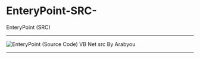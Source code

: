 # EnteryPoint-SRC-
EnteryPoint (SRC)

** **

![EnteryPoint (Source Code) VB Net src By Arabyou](https://user-images.githubusercontent.com/74623428/147421253-77c07af7-e861-433c-bf0d-7c809dafb53e.png)

** **
